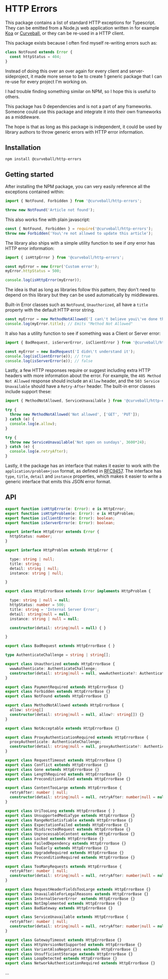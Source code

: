 HTTP Errors
===========

This package contains a list of standard HTTP exceptions for Typescript. They
can be emitted from a Node.js web application written in for example [Koa][2]
or [Curveball][1], or they can be re-used in a HTTP client.

This package exists because I often find myself re-writing errors such as:

```typescript
class NotFound extends Error {
  const httpStatus = 404;
}
```

Instead of doing this over an over again for every client and server-sideproject,
it made more sense to be to create 1 generic package that I can re-use for every
project I'm working on.

I had trouble finding something similar on NPM, so I hope this is useful to
others.

This package has 0 dependencies and is not a part of any frameworks. Someone
could use this package and integrate it into their own frameworks as a
middleware.

The hope is that as long as this package is independent, it could be used by
library authors to throw generic errors with HTTP error information.


Installation
------------

    npm install @curveball/http-errors


Getting started
---------------

After installing the NPM package, you can very easily reference all the
exceptions contained within:

```typescript
import { NotFound, Forbidden } from '@curveball/http-errors';

throw new NotFound('Article not found');
```

This also works fine with plain javascript:

```javascript
const { NotFound, Forbidden } = require('@curveball/http-errors');
throw new Forbidden('You\'re not allowed to update this article');
```


The library also ships with a simple utility function to see if _any_ error has
HTTP error information:

```typescript
import { isHttpError } from '@curveball/http-errors';

const myError = new Error('Custom error');
myError.httpStatus = 500;

console.log(isHttpError(myError));
```

The idea is that as long as libraries follow this pattern, they don't need to
depend on this library but they can be used automatically by middlewares.


Built-in Error classes such as `NotFound`, `Unauthorized`, all have a `title`
property with the default HTTP error string.

```typescript
const myError = new MethodNotAllowed('I can\'t believe youi\'ve done this');
console.log(myError.title); // Emits "Method Not Allowed"
```

It also has a utility function to see if something was a Client or Server error:

```typescript
import { BadRequest, isServerError, isClientError } from '@curveball/http-errors';

const myError = new BadRequest('I didn\'t understand it');
console.log(isClientError(e)); // true
console.log(isServerError(e)); // false
```

Lastly, a few HTTP responses require or suggest including extra HTTP headers with
more information about the error. For example, the `405 Method Not Allowed`
response should include an `Allow` header, and the `503 Service Unavailable`
should have a `Retry-After` header. The built-in error classes include support
these:

```typescript
import { MethodNotAllowed, ServiceUnavailable } from '@curveball/http-errors';

try {
  throw new MethodNotAllowed('Not allowed', ['GET', 'PUT']);
} catch (e) {
  console.log(e.allow);
}

try {
  throw new ServiceUnavailable('Not open on sundays', 3600*24);
} catch (e) {
  console.log(e.retryAfter);
}
```

Lastly, it the package has an interface that makes it easier to work with the
`application/problem+json` format, as defined in [RFC9457][3]. The interface
has `type`, `title`, `detail` and `instance` properties, which makes it easier
to write a generic interface that emits this JSON error format.

API
---

```typescript
export function isHttpError(e: Error): e is HttpError;
export function isHttpProblem(e: Error): e is HttpProblem;
export function isClientError(e: Error): boolean;
export function isServerError(e: Error): boolean;

export interface HttpError extends Error {
  httpStatus: number;
}

export interface HttpProblem extends HttpError {

  type: string | null;
  title: string;
  detail: string | null;
  instance: string | null;

}

export class HttpErrorBase extends Error implements HttpProblem {

  type: string | null = null;
  httpStatus: number = 500;
  title: string = 'Internal Server Error';
  detail: string|null = null;
  instance: string | null = null;

  constructor(detail: string|null = null) { }

}

export class BadRequest extends HttpErrorBase { }

type AuthenticateChallenge = string | string[];

export class Unauthorized extends HttpErrorBase {
  wwwAuthenticate: AuthenticateChallenge;
  constructor(detail: string|null = null, wwwAuthenticate?: AuthenticateChallenge) {}
}

export class PaymentRequired extends HttpErrorBase {}
export class Forbidden extends HttpErrorBase {}
export class NotFound extends HttpErrorBase {}

export class MethodNotAllowed extends HttpErrorBase {
  allow: string[]
  constructor(detail: string|null = null, allow?: string[]) {}
}

export class NotAcceptable extends HttpErrorBase {}

export class ProxyAuthenticationRequired extends HttpErrorBase {
  proxyAuthenticate: AuthenticateChallenge;
  constructor(detail: string|null = null, proxyAuthenticate?: AuthenticateChallenge) {}
}

export class RequestTimeout extends HttpErrorBase {}
export class Conflict extends HttpErrorBase {}
export class Gone extends HttpErrorBase {}
export class LengthRequired extends HttpErrorBase {}
export class PreconditionFailed extends HttpErrorBase {}

export class ContentTooLarge extends HttpErrorBase {
  retryAfter: number | null;
  constructor(detail: string|null = null, retryAfter: number|null = null) {}
}

export class UriTooLong extends HttpErrorBase { }
export class UnsupportedMediaType extends HttpErrorBase {}
export class RangeNotSatisfiable extends HttpErrorBase {}
export class ExpectationFailed extends HttpErrorBase {}
export class MisdirectedRequest extends HttpErrorBase {}
export class UnprocessableContent extends HttpErrorBase {}
export class Locked extends HttpErrorBase {}
export class FailedDependency extends HttpErrorBase {}
export class TooEarly extends HttpErrorBase {}
export class UpgradeRequired extends HttpErrorBase {}
export class PreconditionRequired extends HttpErrorBase {}

export class TooManyRequests extends HttpErrorBase {
  retryAfter: number | null;
  constructor(detail: string|null = null, retryAfter: number|null = null) {}
}

export class RequestHeaderFieldsTooLarge extends HttpErrorBase {}
export class UnavailableForLegalReasons extends HttpErrorBase {}
export class InternalServerError  extends HttpErrorBase {}
export class NotImplemented extends HttpErrorBase {}
export class BadGateway extends HttpErrorBase {}

export class ServiceUnavailable extends HttpErrorBase {
  retryAfter: number | null;
  constructor(detail: string|null = null, retryAfter: number|null = null) {}
}

export class GatewayTimeout extends HttpErrorBase {}
export class HttpVersionNotSupported extends HttpErrorBase {}
export class VariantAlsoNegotiates extends HttpErrorBase {}
export class UnsufficientStorage extends HttpErrorBase {}
export class LoopDetected extends HttpErrorBase {}
export class NetworkAuthenticationRequired extends HttpErrorBase {}
```

...

[1]: https://github.com/curveball/
[2]: http://koajs.com/
[3]: https://tools.ietf.org/html/rfc9457
